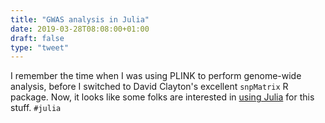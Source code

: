 ```yaml
---
title: "GWAS analysis in Julia"
date: 2019-03-28T08:08:00+01:00
draft: false
type: "tweet"
---
```


I remember the time when I was using PLINK to perform genome-wide analysis,
before I switched to David Clayton's excellent `snpMatrix` R package. Now, it
looks like some folks are interested in [using Julia](https://github.com/reworkhow/JWAS.jl) for this stuff. `#julia`
